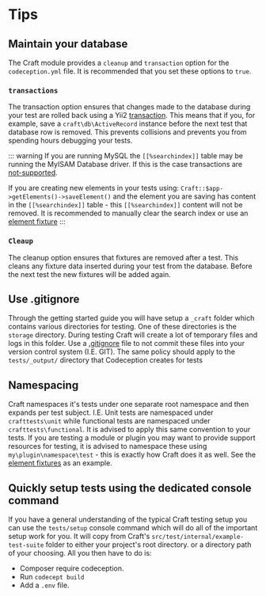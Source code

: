 # Tips

## Maintain your database
The Craft module provides a `cleanup` and `transaction` option for the `codeception.yml` file. It is recommended that you set these options to `true`.

### `transactions`
The transaction option ensures that changes made to the database during your test are rolled back using a Yii2 [transaction](https://www.yiiframework.com/doc/api/2.0/yii-db-transaction). This means that if you, for example, save a `craft\db\ActiveRecord` instance before the next test that database row is removed. This prevents collisions and prevents you from spending hours debugging your tests.

::: warning
If you are running MySQL the `[[%searchindex]]` table may be running the MyISAM Database driver. If this is the case transactions are [not-supported](https://dev.mysql.com/doc/refman/5.6/en/myisam-storage-engine.html).

If you are creating new elements in your tests using: `Craft::$app->getElements()->saveElement()` and the element you are saving has content in the `[[%searchindex]]` table - this `[[%searchindex]]` content will not be removed. It is recommended to manually clear the search index or use an [element fixture](fixtures.md#element-fixtures)
:::

### `Cleaup`
The cleanup option ensures that fixtures are removed after a test. This cleans any fixture data inserted during your test from the database. Before the next test the new fixtures will be added again.

## Use .gitignore
Through the getting started guide you will have setup a `_craft` folder which contains various directories for testing. One of these directories is the `storage` directory. During testing Craft will create a lot of temporary files and logs in this folder. Use a [.gitignore](https://git-scm.com/docs/gitignore) file to not commit these files into your version control system (I.E. GIT). The same policy should apply to the `tests/_output/` directory that Codeception creates for tests

## Namespacing
Craft namespaces it's tests under one separate root namespace and then expands per test subject. I.E. Unit tests are namespaced under `crafttests\unit` while functional tests are namespaced under `crafttests\functional`. It is advised to apply this same convention to your tests. If you are testing a module or plugin you may want to provide support resources for testing, it is advised to namespace these using `my\plugin\namespace\test` - this is exactly how Craft does it as well. See the [element fixtures](../testing-craft/fixtures.md) as an example.

## Quickly setup tests using the dedicated console command
If you have a general understanding of the typical Craft testing setup you can use the `tests/setup` console command which will do all of the important setup work for you. It will copy from Craft's `src/test/internal/example-test-suite` folder to either your project's root directory. or a directory path of your choosing. All you then have to do is:

- Composer require codeception.
- Run `codecept build`
- Add a `.env` file. 
